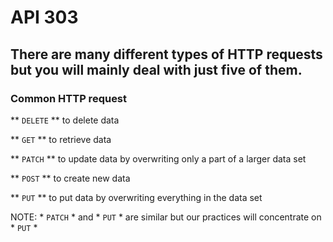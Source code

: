# API 303
## There are many different types of HTTP requests but you will mainly deal with just five of them.

### Common HTTP request
** `DELETE` **
to delete data

** `GET` **
to retrieve data

** `PATCH` **
to update data by overwriting only a part of a larger data set
<!-- difference between PUT is: it would only replace an email address, doesn't have to replace any other data -->

** `POST` **
to create new data

** `PUT` **
to put data by overwriting everything in the data set
<!-- difference between PATCH is: think of email, if you replace it, you'd have to type the data again, the name, the address, phone number etc -->

NOTE: * `PATCH` * and * `PUT` * are similar but our practices will concentrate on * `PUT` *